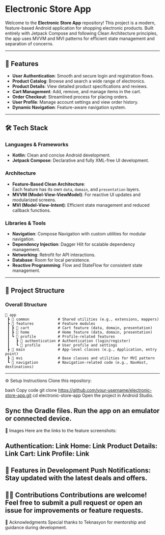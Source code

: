 # Electronic Store App

Welcome to the **Electronic Store App** repository! This project is a modern, feature-based Android application for shopping electronic products. Built entirely with Jetpack Compose and following Clean Architecture principles, the app uses MVVM and MVI patterns for efficient state management and separation of concerns.

---

## 📱 Features

- **User Authentication**: Smooth and secure login and registration flows.
- **Product Catalog**: Browse and search a wide range of electronics.
- **Product Details**: View detailed product specifications and reviews.
- **Cart Management**: Add, remove, and manage items in the cart.
- **Order Checkout**: Streamlined process for placing orders.
- **User Profile**: Manage account settings and view order history.
- **Dynamic Navigation**: Feature-aware navigation system.

---

## 🛠️ Tech Stack

### **Languages & Frameworks**
- **Kotlin**: Clean and concise Android development.
- **Jetpack Compose**: Declarative and fully XML-free UI development.

### **Architecture**
- **Feature-Based Clean Architecture**:  
  Each feature has its own `data`, `domain`, and `presentation` layers.
- **MVVM (Model-View-ViewModel)**: For reactive UI updates and modularized screens.
- **MVI (Model-View-Intent)**: Efficient state management and reduced callback functions.

### **Libraries & Tools**
- **Navigation**: Compose Navigation with custom utilities for modular navigation.
- **Dependency Injection**: Dagger Hilt for scalable dependency management.
- **Networking**: Retrofit for API interactions.
- **Database**: Room for local persistence.
- **Reactive Programming**: Flow and StateFlow for consistent state management.

---

## 📂 Project Structure

### Overall Structure

```plaintext
📂 app
 ┣ 📂 common             # Shared utilities (e.g., extensions, mappers)
 ┣ 📂 features           # Feature modules
 ┃ ┣ 📂 cart             # Cart feature (data, domain, presentation)
 ┃ ┣ 📂 home             # Home feature (data, domain, presentation)
 ┃ ┗ 📂 profile          # Profile-related features
 ┃   ┣ 📂 authentication # Authentication (login/register)
 ┃   ┗ 📂 profile        # User profile and settings
 ┣ 📂 main               # App-level classes (e.g., Application, entry point)
 ┣ 📂 mvi                # Base classes and utilities for MVI pattern
 ┗ 📂 navigation         # Navigation-related code (e.g., NavHost, destinations)
```
---
⚙️ Setup Instructions
Clone this repository:

bash
Copy code
git clone https://github.com/your-username/electronic-store-app.git
cd electronic-store-app
Open the project in Android Studio.

Sync the Gradle files.
Run the app on an emulator or connected device.
---
🌟 Images
Here are the links to the feature screenshots:

Authentication: Link
Home: Link
Product Details: Link
Cart: Link
Profile: Link
---
🚀 Features in Development
Push Notifications: Stay updated with the latest deals and offers.
---
👨‍💻 Contributions
Contributions are welcome! Feel free to submit a pull request or open an issue for improvements or feature requests.
---
🙌 Acknowledgments
Special thanks to Teknasyon for mentorship and guidance during development.
